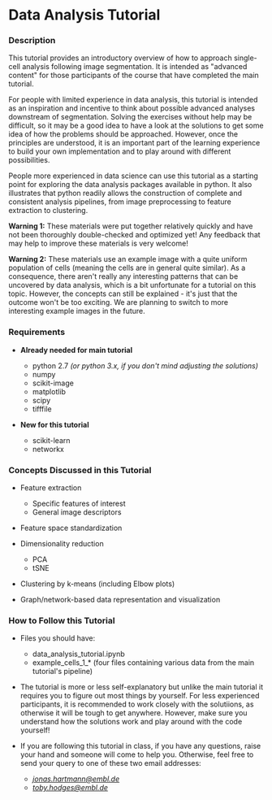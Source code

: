 # Data Analysis Tutorial

### Description

This tutorial provides an introductory overview of how to approach single-cell analysis following image segmentation. It is intended as "advanced content" for those participants of the course that have completed the main tutorial.

For people with limited experience in data analysis, this tutorial is intended as an inspiration and incentive to think about possible advanced analyses downstream of segmentation. Solving the exercises without help may be difficult, so it may be a good idea to have a look at the solutions to get some idea of how the problems should be approached. However, once the principles are understood, it is an important part of the learning experience to build your own implementation and to play around with different possibilities.

People more experienced in data science can use this tutorial as a starting point for exploring the data analysis packages available in python. It also illustrates that python readily allows the construction of complete and consistent analysis pipelines, from image preprocessing to feature extraction to clustering.

**Warning 1:** These materials were put together relatively quickly and have not been thoroughly double-checked and optimized yet! Any feedback that may help to improve these materials is very welcome!

**Warning 2:** These materials use an example image with a quite uniform population of cells (meaning the cells are in general quite similar). As a consequence, there aren't really any interesting patterns that can be uncovered by data analysis, which is a bit unfortunate for a tutorial on this topic. However, the concepts can still be explained - it's just that the outcome won't be too exciting. We are planning to switch to more interesting example images in the future.


### Requirements

- **Already needed for main tutorial**
    - python 2.7 *(or python 3.x, if you don't mind adjusting the solutions)*
    - numpy
    - scikit-image
    - matplotlib
    - scipy
    - tifffile

- **New for this tutorial**
    - scikit-learn 
    - networkx


### Concepts Discussed in this Tutorial

- Feature extraction
    - Specific features of interest
    - General image descriptors

- Feature space standardization

- Dimensionality reduction
    - PCA
    - tSNE

- Clustering by k-means (including Elbow plots)

- Graph/network-based data representation and visualization


### How to Follow this Tutorial

- Files you should have:
	- data_analysis_tutorial.ipynb
	- example_cells_1_* (four files containing various data from the main tutorial's pipeline)

- The tutorial is more or less self-explanatory but unlike the main tutorial it requires you to figure out most things by yourself. For less experienced participants, it is recommended to work closely with the solutiions, as otherwise it will be tough to get anywhere. However, make sure you understand how the solutions work and play around with the code yourself!

- If you are following this tutorial in class, if you have any questions, raise your hand and someone will come to help you. Otherwise, feel free to send your query to one of these two email addresses:
  - *jonas.hartmann@embl.de*
  - *toby.hodges@embl.de*
